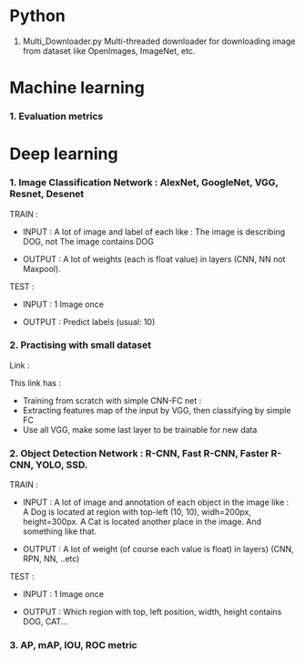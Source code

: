 # Python
1. Multi_Downloader.py
Multi-threaded downloader for downloading image from dataset like OpenImages, ImageNet, etc.

# Machine learning
### 1. Evaluation metrics


# Deep learning
### 1. Image Classification Network : AlexNet, GoogleNet, VGG, Resnet, Desenet
TRAIN :

- INPUT : A lot of image and label of each like : The image is describing DOG, not The image contains DOG

- OUTPUT : A lot of weights (each is float value) in layers (CNN, NN not Maxpool).

TEST :

- INPUT : 1 Image once

- OUTPUT : Predict labels (usual: 10)

### 2. Practising with small dataset
Link : [](https://blog.keras.io/building-powerful-image-classification-models-using-very-little-data.html)

This link has :

- Training from scratch with simple CNN-FC net : [](./)
- Extracting features map of the input by VGG, then classifying by simple FC
- Use all VGG, make some last layer to be trainable for new data

### 2. Object Detection Network : R-CNN, Fast R-CNN, Faster R-CNN, YOLO, SSD.
TRAIN : 

- INPUT : A lot of image and annotation of each object in the image like : A Dog is located at region with top-left (10, 10), widh=200px, height=300px. A Cat is located another place in the image. And something like that.

- OUTPUT : A lot of weight (of course each value is float) in layers) (CNN, RPN, NN, ..etc)

TEST : 

- INPUT : 1 Image once

- OUTPUT : Which region with top, left position, width, height contains DOG, CAT...

### 3. AP, mAP, IOU, ROC metric
